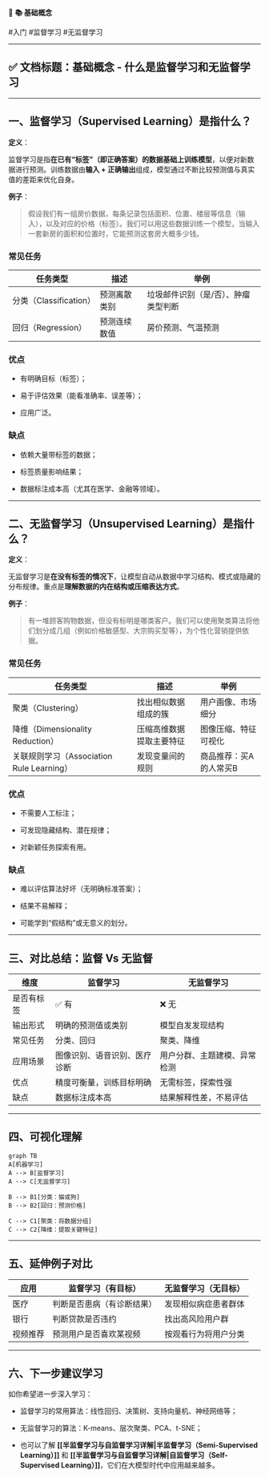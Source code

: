 📁 **📚 基础概念**

#入门 #监督学习 #无监督学习

---

## **✅ 文档标题：基础概念 - 什么是监督学习和无监督学习**

---

## **一、监督学习（Supervised Learning）是指什么？**

**定义**：

监督学习是指**在已有“标签”（即正确答案）的数据基础上训练模型**，以便对新数据进行预测。训练数据由**输入 + 正确输出**组成，模型通过不断比较预测值与真实值的差距来优化自身。

**例子**：

> 假设我们有一组房价数据，每条记录包括面积、位置、楼层等信息（输入），以及对应的价格（标签）。我们可以用这些数据训练一个模型，当输入一套新房的面积和位置时，它能预测这套房大概多少钱。

### **常见任务**

|**任务类型**|**描述**|**举例**|
|---|---|---|
|分类（Classification）|预测离散类别|垃圾邮件识别（是/否）、肿瘤类型判断|
|回归（Regression）|预测连续数值|房价预测、气温预测|

### **优点**

- 有明确目标（标签）；
    
- 易于评估效果（能看准确率、误差等）；
    
- 应用广泛。

### **缺点**

- 依赖大量带标签的数据；
    
- 标签质量影响结果；
    
- 数据标注成本高（尤其在医学、金融等领域）。

---

## **二、无监督学习（Unsupervised Learning）是指什么？**

**定义**：

无监督学习是**在没有标签的情况下**，让模型自动从数据中学习结构、模式或隐藏的分布规律。重点是**理解数据的内在结构或压缩表达方式**。

**例子**：

> 有一堆顾客购物数据，但没有标明是哪类客户。我们可以使用聚类算法将他们划分成几组（例如价格敏感型、大宗购买型等），为个性化营销提供依据。

### **常见任务**

| **任务类型**                          | **描述**       | **举例**       |
| --------------------------------- | ------------ | ------------ |
| 聚类（Clustering）                    | 找出相似数据组成的簇   | 用户画像、市场细分    |
| 降维（Dimensionality Reduction）      | 压缩高维数据提取主要特征 | 图像压缩、特征可视化   |
| 关联规则学习（Association Rule Learning） | 发现变量间的规则     | 商品推荐：买A的人常买B |

### **优点**

- 不需要人工标注；
    
- 可发现隐藏结构、潜在规律；
    
- 对新颖任务探索有用。

### **缺点**

- 难以评估算法好坏（无明确标准答案）；
    
- 结果不易解释；
    
- 可能学到“假结构”或无意义的划分。

---

## **三、对比总结：监督 Vs 无监督**

|**维度**|**监督学习**|**无监督学习**|
|---|---|---|
|是否有标签|✅ 有|❌ 无|
|输出形式|明确的预测值或类别|模型自发发现结构|
|常见任务|分类、回归|聚类、降维|
|应用场景|图像识别、语音识别、医疗诊断|用户分群、主题建模、异常检测|
|优点|精度可衡量，训练目标明确|无需标签，探索性强|
|缺点|数据标注成本高|结果解释性差，不易评估|

---

## **四、可视化理解**

```
graph TB
A[机器学习]
A --> B[监督学习]
A --> C[无监督学习]

B --> B1[分类：猫或狗]
B --> B2[回归：预测价格]

C --> C1[聚类：将数据分组]
C --> C2[降维：提取关键特征]
```

---

## **五、延伸例子对比**

|**应用**|**监督学习（有目标）**|**无监督学习（无目标）**|
|---|---|---|
|医疗|判断是否患病（有诊断结果）|发现相似病症患者群体|
|银行|判断贷款是否违约|找出高风险用户群|
|视频推荐|预测用户是否喜欢某视频|按观看行为将用户分类|

---

## **六、下一步建议学习**

如你希望进一步深入学习：

- 监督学习的常用算法：线性回归、决策树、支持向量机、神经网络等；
    
- 无监督学习的算法：K-means、层次聚类、PCA、t-SNE；
    
- 也可以了解 **[[半监督学习与自监督学习详解|半监督学习（Semi-Supervised Learning）]]** 和 **[[半监督学习与自监督学习详解|自监督学习（Self-Supervised Learning）]]**，它们在大模型时代中应用越来越多。
